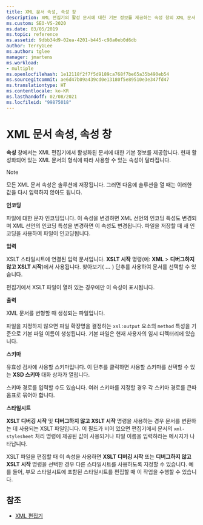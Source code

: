 ```yaml
---
title: XML 문서 속성, 속성 창
description: XML 편집기의 활성 문서에 대한 기본 정보를 제공하는 속성 창의 XML 문서 속성에 대해 알아봅니다.
ms.custom: SEO-VS-2020
ms.date: 03/05/2019
ms.topic: reference
ms.assetid: 9dbb34d9-02ea-4201-b445-c98a0eb0d6db
author: TerryGLee
ms.author: tglee
manager: jmartens
ms.workload:
- multiple
ms.openlocfilehash: 1e12118f2f7f5d9189ca768f7be65a35b490eb54
ms.sourcegitcommit: ae6d47b09a439cd0e13180f5e89510e3e347fd47
ms.translationtype: HT
ms.contentlocale: ko-KR
ms.lasthandoff: 02/08/2021
ms.locfileid: "99875018"
---
```

# <a name="xml-document-properties-properties-window"></a>XML 문서 속성, 속성 창

**속성** 창에서는 XML 편집기에서 활성화된 문서에 대한 기본 정보를 제공합니다. 현재 활성화되어 있는 XML 문서의 형식에 따라 사용할 수 있는 속성이 달라집니다.

> [!NOTE]
> 모든 XML 문서 속성은 솔루션에 저장됩니다. 그러면 다음에 솔루션을 열 때는 이러한 값을 다시 입력하지 않아도 됩니다.

**인코딩**

파일에 대한 문자 인코딩입니다. 이 속성을 변경하면 XML 선언의 인코딩 특성도 변경되며 XML 선언의 인코딩 특성을 변경하면 이 속성도 변경됩니다. 파일을 저장할 때 새 인코딩을 사용하여 파일이 인코딩됩니다.

**입력**

XSLT 스타일시트에 연결된 입력 문서입니다. **XSLT 시작** 명령(예: **XML** > **디버그하지 않고 XSLT 시작**)에서 사용됩니다. 찾아보기( **...** ) 단추를 사용하여 문서를 선택할 수 있습니다.

편집기에서 XSLT 파일이 열려 있는 경우에만 이 속성이 표시됩니다.

**출력**

XML 문서를 변형할 때 생성되는 파일입니다.

파일을 지정하지 않으면 파일 확장명을 결정하는 `xsl:output` 요소의 `method` 특성을 기준으로 기본 파일 이름이 생성됩니다. 기본 파일은 현재 사용자의 임시 디렉터리에 있습니다.

**스키마**

유효성 검사에 사용할 스키마입니다. 이 단추를 클릭하면 사용할 스키마를 선택할 수 있는 **XSD 스키마** 대화 상자가 열립니다.

스키마 경로를 입력할 수도 있습니다. 여러 스키마를 지정할 경우 각 스키마 경로를 큰따옴표로 묶어야 합니다.

**스타일시트**

**XSLT 디버깅 시작** 및 **디버그하지 않고 XSLT 시작** 명령을 사용하는 경우 문서를 변환하는 데 사용되는 XSLT 파일입니다. 이 필드가 비어 있으면 편집기에서 문서의 `xml-stylesheet` 처리 명령에 제공된 값이 사용되거나 파일 이름을 입력하라는 메시지가 나타납니다.

XSLT 파일을 편집할 때 이 속성을 사용하면 **XSLT 디버깅 시작** 또는 **디버그하지 않고 XSLT 시작** 명령을 선택한 경우 다른 스타일시트를 사용하도록 지정할 수 있습니다. 예를 들어, 부모 스타일시트에 포함된 스타일시트를 편집할 때 이 작업을 수행할 수 있습니다.

## <a name="see-also"></a>참조

- [XML 편집기](../xml-tools/xml-editor.md)
